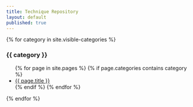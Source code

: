 ```yaml
---
title: Technique Repository
layout: default
published: true
---
```


{% for category in site.visible-categories %}
### {{ category }}
<ul>
{% for page in site.pages %}
{% if page.categories contains category %}
<li><a href="{{ page.url | replace_first:'/',''}}">{{ page.title }}</a></li>
{% endif %}
{% endfor %}
</ul>
{% endfor %}
